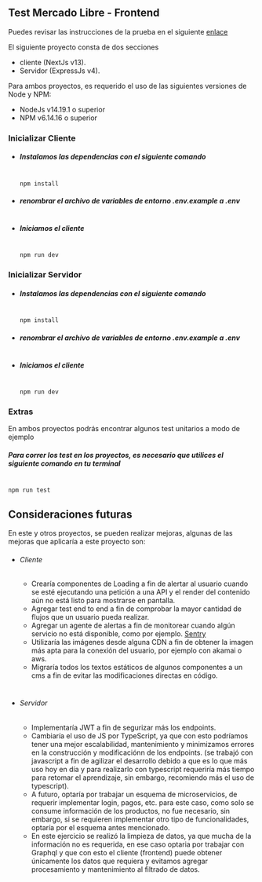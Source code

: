 ## Test Mercado Libre - Frontend

Puedes revisar las instrucciones de la prueba en el siguiente [enlace](https://github.com/fjalcr/meli-test/blob/main/INSTRUCTIONS.md)

El siguiente proyecto consta de dos secciones

- cliente (NextJs v13).
- Servidor (ExpressJs v4).

Para ambos proyectos, es requerido el uso de las siguientes versiones de Node y NPM:

- NodeJs v14.19.1 o superior
- NPM v6.14.16 o superior

### Inicializar Cliente

- ##### Instalamos las dependencias con el siguiente comando
  #
  ```
  npm install
  ```
- ##### renombrar el archivo de variables de entorno .env.example a .env
  #
- ##### Iniciamos el cliente
  #
  ```
  npm run dev
  ```

### Inicializar Servidor

- ##### Instalamos las dependencias con el siguiente comando
  #
  ```
  npm install
  ```
- ##### renombrar el archivo de variables de entorno .env.example a .env
  #
- ##### Iniciamos el cliente
  #
  ```
  npm run dev
  ```

### Extras

En ambos proyectos podrás encontrar algunos test unitarios a modo de ejemplo

##### Para correr los test en los proyectos, es necesario que utilices el siguiente comando en tu terminal

#

```
npm run test
```

## Consideraciones futuras

En este y otros proyectos, se pueden realizar mejoras, algunas de las mejoras que aplicaría a este proyecto son:

- ###### Cliente
  - Crearía componentes de Loading a fin de alertar al usuario cuando se esté ejecutando una petición a una API y el render del contenido aún no está listo para mostrarse en pantalla.
  - Agregar test end to end a fin de comprobar la mayor cantidad de flujos que un usuario pueda realizar.
  - Agregar un agente de alertas a fin de monitorear cuando algún servicio no está disponible, como por ejemplo. [Sentry](https://sentry.io/welcome/)
  - Utilizaría las imágenes desde alguna CDN a fin de obtener la imagen más apta para la conexión del usuario, por ejemplo con akamai o aws.
  - Migraría todos los textos estáticos de algunos componentes a un cms a fin de evitar las modificaciones directas en código.

#

- ###### Servidor
  - Implementaría JWT a fin de segurizar más los endpoints.
  - Cambiaría el uso de JS por TypeScript, ya que con esto podríamos tener una mejor escalabilidad, mantenimiento y minimizamos errores en la construcción y modificaciónn de los endpoints. (se trabajó con javascript a fin de agilizar el desarrollo debido a que es lo que más uso hoy en día y para realizarlo con typescript requeriría más tiempo para retomar el aprendizaje, sin embargo, recomiendo más el uso de typescript).
  - A futuro, optaría por trabajar un esquema de microservicios, de requerir implementar login, pagos, etc. para este caso, como solo se consume información de los productos, no fue necesario, sin embargo, si se requieren implementar otro tipo de funcionalidades, optaría por el esquema antes mencionado.
  - En este ejercicio se realizó la limpieza de datos, ya que mucha de la información no es requerida, en ese caso optaria por trabajar con Graphql y que con esto el cliente (frontend) puede obtener únicamente los datos que requiera y evitamos agregar procesamiento y mantenimiento al filtrado de datos.
